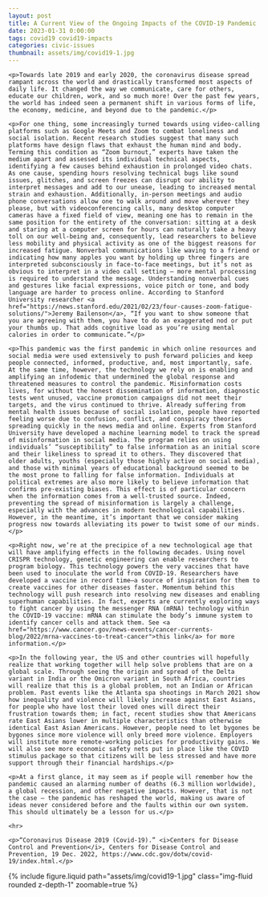```yaml
---
layout: post
title: A Current View of the Ongoing Impacts of the COVID-19 Pandemic
date: 2023-01-31 0:00:00
tags: covid19 covid19-impacts
categories: civic-issues
thumbnail: assets/img/covid19-1.jpg
---
```


<div>

    <p>Towards late 2019 and early 2020, the coronavirus disease spread rampant across the world and drastically transformed most aspects of daily life. It changed the way we communicate, care for others, educate our children, work, and so much more! Over the past few years, the world has indeed seen a permanent shift in various forms of life, the economy, medicine, and beyond due to the pandemic.</p>

    <p>For one thing, some increasingly turned towards using video-calling platforms such as Google Meets and Zoom to combat loneliness and social isolation. Recent research studies suggest that many such platforms have design flaws that exhaust the human mind and body. Terming this condition as “Zoom burnout,” experts have taken the medium apart and assessed its individual technical aspects, identifying a few causes behind exhaustion in prolonged video chats. As one cause, spending hours resolving technical bugs like sound issues, glitches, and screen freezes can disrupt our ability to interpret messages and add to our unease, leading to increased mental strain and exhaustion. Additionally, in-person meetings and audio phone conversations allow one to walk around and move wherever they please, but with videoconferencing calls, many desktop computer cameras have a fixed field of view, meaning one has to remain in the same position for the entirety of the conversation: sitting at a desk and staring at a computer screen for hours can naturally take a heavy toll on our well-being and, consequently, lead researchers to believe less mobility and physical activity as one of the biggest reasons for increased fatigue. Nonverbal communications like waving to a friend or indicating how many apples you want by holding up three fingers are interpreted subconsciously in face-to-face meetings, but it’s not as obvious to interpret in a video call setting — more mental processing is required to understand the message. Understanding nonverbal cues and gestures like facial expressions, voice pitch or tone, and body language are harder to process online. According to Stanford University researcher <a href="https://news.stanford.edu/2021/02/23/four-causes-zoom-fatigue-solutions/">Jeremy Bailenson</a>, “If you want to show someone that you are agreeing with them, you have to do an exaggerated nod or put your thumbs up. That adds cognitive load as you’re using mental calories in order to communicate.”</p>

    <p>This pandemic was the first pandemic in which online resources and social media were used extensively to push forward policies and keep people connected, informed, productive, and, most importantly, safe. At the same time, however, the technology we rely on is enabling and amplifying an infodemic that undermined the global response and threatened measures to control the pandemic. Misinformation costs lives, for without the honest dissemination of information, diagnostic tests went unused, vaccine promotion campaigns did not meet their targets, and the virus continued to thrive. Already suffering from mental health issues because of social isolation, people have reported feeling worse due to confusion, conflict, and conspiracy theories spreading quickly in the news media and online. Experts from Stanford University have developed a machine learning model to track the spread of misinformation in social media. The program relies on using individuals’ “susceptibility” to false information as an initial score and their likeliness to spread it to others. They discovered that older adults, youths (especially those highly active on social media), and those with minimal years of educational background seemed to be the most prone to falling for false information. Individuals at political extremes are also more likely to believe information that confirms pre-existing biases. This effect is of particular concern when the information comes from a well-trusted source. Indeed, preventing the spread of misinformation is largely a challenge, especially with the advances in modern technological capabilities. However, in the meantime, it’s important that we consider making progress now towards alleviating its power to twist some of our minds.</p>

    <p>Right now, we’re at the precipice of a new technological age that will have amplifying effects in the following decades. Using novel CRISPR technology, genetic engineering can enable researchers to program biology. This technology powers the very vaccines that have been used to inoculate the world from COVID-19. Researchers have developed a vaccine in record time—a source of inspiration for them to create vaccines for other diseases faster. Momentum behind this technology will push research into resolving new diseases and enabling superhuman capabilities. In fact, experts are currently exploring ways to fight cancer by using the messenger RNA (mRNA) technology within the COVID-19 vaccine: mRNA can stimulate the body’s immune system to identify cancer cells and attack them. See <a href="https://www.cancer.gov/news-events/cancer-currents-blog/2022/mrna-vaccines-to-treat-cancer">this link</a> for more information.</p>

    <p>In the following year, the US and other countries will hopefully realize that working together will help solve problems that are on a global scale. Through seeing the origin and spread of the Delta variant in India or the Omicron variant in South Africa, countries will realize that this is a global problem, not an Indian or African problem. Past events like the Atlanta spa shootings in March 2021 show how inequality and violence will likely increase against East Asians, for people who have lost their loved ones will direct their frustration towards them; in fact, recent studies show that Americans rate East Asians lower in multiple characteristics than otherwise identical East Asian Americans. However, people need to let bygones be bygones since more violence will only breed more violence. Employers will institute more remote-working policies for productivity gains. We will also see more economic safety nets put in place like the COVID stimulus package so that citizens will be less stressed and have more support through their financial hardships.</p>

    <p>At a first glance, it may seem as if people will remember how the pandemic caused an alarming number of deaths (6.3 million worldwide), a global recession, and other negative impacts. However, that is not the case — the pandemic has reshaped the world, making us aware of ideas never considered before and the faults within our own system. This should ultimately be a lesson for us.</p>

    <hr>

    <p>“Coronavirus Disease 2019 (Covid-19).” <i>Centers for Disease Control and Prevention</i>, Centers for Disease Control and Prevention, 19 Dec. 2022, https://www.cdc.gov/dotw/covid-19/index.html.</p>

</div>

<div class="row mt-3">
    <div class="col-sm mt-3 mt-md-0">
        {% include figure.liquid path="assets/img/covid19-1.jpg" class="img-fluid rounded z-depth-1" zoomable=true %}
    </div>
</div>
